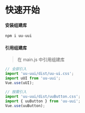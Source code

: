 # 快速开始

#### 安装组建库

```bash
npm i uu-uui
```

#### 引用组建库
> 在 main.js 中引用组建库

```javascript
// 全部引入
import 'uu-uui/dist/uu-ui.css';
import uUI from 'uu-uui';
Vue.use(uUI);

// 按需引入
import 'uu-uui/dist/uuButton.css';
import { uuButton } from 'uu-uui';
Vue.use(uuButton);

```
